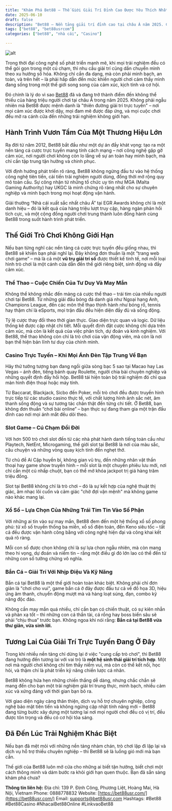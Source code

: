 ```yaml
---
title: "Khám Phá Bet88 – Thế Giới Giải Trí Đỉnh Cao Được Yêu Thích Nhất 2025"
date: 2025-06-10
draft: false
description: "Bet88 – Nền tảng giải trí đỉnh cao tại châu Á năm 2025. Cùng tìm hiểu lý do hàng triệu người chơi lựa chọn Bet88 để trải nghiệm cá cược thể thao, casino, slot và hơn thế nữa."
tags: ["bet88", "bet88usrcom"]
categories: ["bet88", "nhà cái", "Casino"]

---
```

![alt](https://res.cloudinary.com/dfvo4jdsw/image/upload/v1749574448/bet88usrcom_bhxtxz.webp)


Trong thời đại công nghệ số phát triển mạnh mẽ, khi mọi trải nghiệm đều có thể gói gọn trong một cú chạm, thì nhu cầu giải trí cũng dần chuyển mình theo xu hướng số hóa. Không chỉ cần đa dạng, mà còn phải minh bạch, an toàn, và trên hết – là phải hấp dẫn đến mức khiến người chơi cảm thấy mình đang sống trong một thế giới song song của cảm xúc, kịch tính và cơ hội.

Đó chính là lý do vì sao [Bet88](https://bet88usr.com/) đã và đang trở thành điểm đến không thể thiếu của hàng triệu người chơi tại châu Á trong năm 2025. Không phải ngẫu nhiên mà Bet88 được mệnh danh là "thiên đường giải trí trực tuyến" – nơi mọi cảm xúc được khơi dậy, mọi đam mê được đáp ứng, và mọi cuộc chơi đều mở ra cánh cửa đến những trải nghiệm không giới hạn.

## Hành Trình Vươn Tầm Của Một Thương Hiệu Lớn

Ra đời từ năm 2012, Bet88 bắt đầu như một dự án đầy khát vọng: tạo ra một nền tảng cá cược trực tuyến mang tính cách mạng – nơi công nghệ gặp gỡ cảm xúc, nơi người chơi không còn lo lắng về sự an toàn hay minh bạch, mà chỉ cần tập trung tận hưởng và chinh phục.

Với định hướng phát triển rõ ràng, Bet88 không ngừng đầu tư vào hệ thống công nghệ tiên tiến, cải tiến trải nghiệm người dùng, đồng thời mở rộng quy mô toàn cầu. Sự công nhận từ những tổ chức uy tín như MGA (Malta Gaming Authority) hay UKGC là minh chứng rõ ràng nhất cho sự chuyên nghiệp và minh bạch trong mọi hoạt động vận hành.

Giải thưởng “Nhà cái xuất sắc nhất châu Á” tại EGR Awards không chỉ là một danh hiệu – đó là kết quả của hàng triệu lượt truy cập, hàng ngàn phản hồi tích cực, và một cộng đồng người chơi trung thành luôn đồng hành cùng Bet88 trong suốt hành trình phát triển.

## Thế Giới Trò Chơi Không Giới Hạn

Nếu bạn từng nghĩ các nền tảng cá cược trực tuyến đều giống nhau, thì Bet88 sẽ khiến bạn phải nghĩ lại. Đây không đơn thuần là một “trang web chơi game” – mà là cả một **vũ trụ giải trí số** được thiết kế tinh tế, nơi mỗi loại hình trò chơi là một cánh cửa dẫn đến thế giới riêng biệt, sinh động và đầy cảm xúc.

### Thể Thao – Cuộc Chiến Của Tư Duy Và May Mắn

Không thể không nhắc đến mảng cá cược thể thao – trái tim của nhiều người chơi tại Bet88. Từ những giải đấu bóng đá danh giá như Ngoại hạng Anh, Champions League, đến các môn thể thao thịnh hành như bóng rổ, tennis hay thậm chí là eSports, mọi trận đấu đều hiện diện đầy đủ và sống động.

Tỷ lệ cược thay đổi theo thời gian thực. Giao diện trực quan và logic. Dữ liệu thống kê được cập nhật chi tiết. Mỗi quyết định đặt cược không chỉ dựa trên cảm xúc, mà còn là kết quả của việc phân tích, dự đoán và kinh nghiệm. Với Bet88, thể thao không còn chỉ là trò chơi của vận động viên, mà còn là nơi bạn thể hiện bản lĩnh tư duy của chính mình.

### Casino Trực Tuyến – Khi Mọi Ánh Đèn Tập Trung Về Bạn

Hãy thử tưởng tượng bạn đang ngồi giữa sòng bạc 5 sao tại Macao hay Las Vegas – ánh đèn, tiếng bánh quay Roulette, người chia bài chuyên nghiệp và những quyết định đầy hồi hộp. Bet88 tái hiện toàn bộ trải nghiệm đó chỉ qua màn hình điện thoại hoặc máy tính.

Từ Baccarat, Blackjack, Sicbo đến Poker, mỗi trò chơi đều được truyền hình trực tiếp từ các studio casino thực tế, với chất lượng hình ảnh sắc nét, âm thanh sống động và sự tương tác chân thật đến từng chi tiết. Ở Bet88, bạn không đơn thuần “chơi bài online” – bạn thực sự đang tham gia một trận đấu đỉnh cao nơi mọi ánh mắt đều dõi theo.

### Slot Game – Cú Chạm Đổi Đời

Với hơn 500 trò chơi slot đến từ các nhà phát hành danh tiếng toàn cầu như Playtech, NetEnt, Microgaming, thế giới slot tại Bet88 là nơi của màu sắc, câu chuyện và những vòng quay kịch tính đến nghẹt thở.

Từ chủ đề Ai Cập huyền bí, không gian vũ trụ, đến những nhân vật thần thoại hay game show truyền hình – mỗi slot là một chuyến phiêu lưu mới, nơi chỉ cần một cú nhấp chuột, bạn có thể mở khóa jackpot trị giá hàng trăm triệu đồng.

Slot tại Bet88 không chỉ là trò chơi – đó là sự kết hợp của nghệ thuật thị giác, âm nhạc lôi cuốn và cảm giác "chờ đợi vận mệnh" mà không game nào khác mang lại.

### Xổ Số – Lựa Chọn Của Những Trái Tim Tin Vào Số Phận

Với những ai tin vào sự may mắn, Bet88 đem đến một hệ thống xổ số phong phú: từ xổ số truyền thống ba miền, xổ số điện toán, đến Keno siêu tốc – tất cả đều được vận hành công bằng với công nghệ hiện đại và công khai kết quả rõ ràng.

Mỗi con số được chọn không chỉ là sự lựa chọn ngẫu nhiên, mà còn mang theo hi vọng, dự đoán và niềm tin – rằng một điều gì đó lớn lao có thể đến từ những con số tưởng chừng vô nghĩa.

### Bắn Cá – Giải Trí Với Nhịp Điệu Và Kỹ Năng

Bắn cá tại Bet88 là một thế giới hoàn toàn khác biệt. Không phải chỉ đơn giản là "chơi cho vui", game bắn cá ở đây được đầu tư cả về đồ họa 3D, hiệu ứng âm thanh, chuyển động mượt mà và hàng loạt súng, đạn, combo kỹ năng độc đáo.

Không cần may mắn quá nhiều, chỉ cần bạn có chiến thuật, có sự kiên nhẫn và phản xạ tốt – thì những con cá thần tài, cá rồng hay boss biển sâu sẽ phải “chịu thua” trước bạn. Không ngoa khi nói rằng: **Bắn cá tại Bet88 vừa thư giãn, vừa sinh lời.**

## Tương Lai Của Giải Trí Trực Tuyến Đang Ở Đây

Trong khi nhiều nền tảng chỉ dừng lại ở việc "cung cấp trò chơi", thì Bet88 đang hướng đến tương lai với vai trò là **một hệ sinh thái giải trí tích hợp**. Một nơi mà người chơi không chỉ tìm thấy niềm vui, mà còn có thể kết nối, học hỏi, và thậm chí là phát triển kỹ năng chiến lược cá nhân.

Bet88 không hứa hẹn những chiến thắng dễ dàng, nhưng chắc chắn sẽ mang đến cho bạn một trải nghiệm giải trí trung thực, minh bạch, nhiều cảm xúc và xứng đáng với thời gian bạn bỏ ra.

Với giao diện ngày càng thân thiện, dịch vụ hỗ trợ chuyên nghiệp, công nghệ bảo mật tiên tiến và không ngừng cập nhật tính năng mới – Bet88 đang từng bước xây dựng một tương lai nơi mọi người chơi đều có vị trí, đều được tôn trọng và đều có cơ hội tỏa sáng.

## Đã Đến Lúc Trải Nghiệm Khác Biệt

Nếu bạn đã mệt mỏi với những nền tảng nhàm chán, trò chơi lặp đi lặp lại và dịch vụ hỗ trợ thiếu chuyên nghiệp – thì Bet88 sẽ là luồng gió mới mà bạn cần.

Thế giới của Bet88 luôn mở cửa cho những ai biết tận hưởng, biết chơi một cách thông minh và dám bước ra khỏi giới hạn quen thuộc. Bạn đã sẵn sàng khám phá chưa?

**Thông tin liên hệ:**
Địa chỉ: 139 P. Định Công, Phương Liệt, Hoàng Mai, Hà Nội, Vietnam
Phone: 0888778832
Website: [https://bet88usr.com/](https://bet88usr.com/)
Email: supports@bet88usr.com
Hashtags: #Bet88 #Bet88Casino #NhacaiBet88Online #LinkvaoBet88
